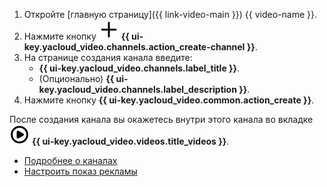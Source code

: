 1. Откройте [главную страницу]({{ link-video-main }}) {{ video-name }}.
1. Нажмите кнопку ![plus-sign](../../_assets/console-icons/plus.svg) **{{ ui-key.yacloud_video.channels.action_create-channel }}**.
1. На странице создания канала введите:
    * **{{ ui-key.yacloud_video.channels.label_title }}**.
    * (Опционально) **{{ ui-key.yacloud_video.channels.label_description }}**.
1. Нажмите кнопку **{{ ui-key.yacloud_video.common.action_create }}**.

После создания канала вы окажетесь внутри этого канала во вкладке ![image](../../_assets/console-icons/circle-play.svg) **{{ ui-key.yacloud_video.videos.title_videos }}**.

* [Подробнее о каналах](../../video/concepts/index.md#channels)
* [Настроить показ рекламы](../../video/operations/channels/settings.md#ad-settings)
